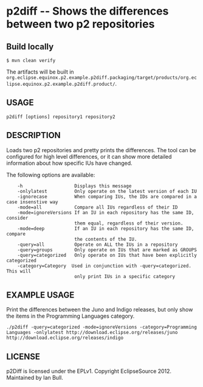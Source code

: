 # p2diff -- Shows the differences between two p2 repositories

## Build locally

`$ mvn clean verify`

The artifacts will be built in `org.eclipse.equinox.p2.example.p2diff.packaging/target/products/org.eclipse.equinox.p2.example.p2diff.product/`.

## USAGE

`p2diff [options] repository1 repository2`

## DESCRIPTION

Loads two p2 repositories and pretty prints the differences.
The tool can be configured for high level differences, or it can show  more detailed information about how specific IUs have changed.


The following options are available: 

```
    -h                   Displays this message  
    -onlylatest          Only operate on the latest version of each IU  
    -ignorecase          When comparing IUs, the IDs are compared in a case insenstive way  
    -mode=all            Compare all IUs regardless of their ID  
    -mode=ignoreVersions If an IU in each repository has the same ID, consider  
                         them equal, regardless of their version.  
    -mode=deep           If an IU in each repository has the same ID, compare  
                         the contents of the IU.  
    -query=all           Operate on ALL the IUs in a repository  
    -query=groups        Only operate on IUs that are marked as GROUPS  
    -query=categorized   Only operate on IUs that have been explicitly categorized  
    -category=Category  Used in conjunction with -query=categorized. This will  
                         only print IUs in a specific category 
```

## EXAMPLE USAGE

 Print the differences between the Juno and Indigo releases, but only show the items 
 in the Programming Languages category.

`./p2diff -query=categorized -mode=ignoreVersions -category=Programming Languages -onlylatest http://download.eclipse.org/releases/juno http://download.eclipse.org/releases/indigo`

## LICENSE

p2Diff is licensed under the EPLv1. Copyright EclipseSource 2012. Maintained by Ian Bull.
